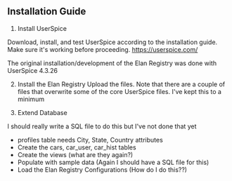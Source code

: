 Installation Guide
------------------

1) Install UserSpice

 Download, install, and test UserSpice according to the installation guide.  Make sure it's working before proceeding. https://userspice.com/
 
 The original installation/development of the Elan Registry was done with UserSpice 4.3.26 
 

2) Install the Elan Registry 
Upload the files.  Note that there are a couple of files that overwrite some of the core UserSpice files.  I've kept this to a minimum

  
3) Extend Database

I should really write a SQL file to do this but I've not done that yet
- profiles table needs City, State, Country attributes
- Create the cars, car_user, car_hist tables
- Create the views (what are they again?)
- Populate with sample data (Again I should have a SQL file for this)
- Load the Elan Registry Configurations (How do I do this??)

